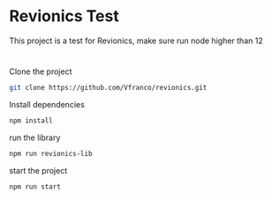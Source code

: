 # Revionics Test

This project is a test for Revionics, make sure run node higher than 12

#
Clone the project

```bash
git clone https://github.com/Vfranco/revionics.git
```

Install dependencies

```bash
npm install
```

run the library

```bash
npm run revionics-lib
```

start the project

```bash
npm run start
```
